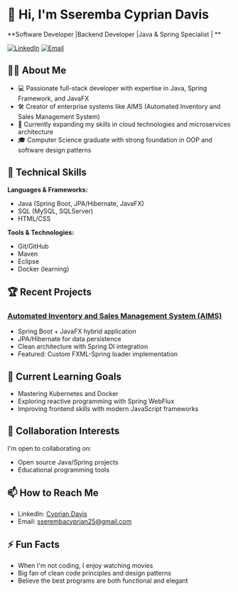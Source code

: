 # 👋 Hi, I'm Sseremba Cyprian Davis 

**Software Developer |Backend Developer |Java & Spring Specialist | **

[![LinkedIn](https://img.shields.io/badge/LinkedIn-Connect-blue)](https://www.linkedin.com/in/sseremba-cyprian-98254020b)
[![Email](https://img.shields.io/badge/Email-Contact%20Me-red)](mailto:sserembacyprian25@gmail.com)

## 👨‍💻 About Me

- 💻 Passionate full-stack developer with expertise in Java, Spring Framework, and JavaFX
- 🛠️ Creator of enterprise systems like AIMS (Automated Inventory and Sales Management System)
- 🌱 Currently expanding my skills in cloud technologies and microservices architecture
- 🎓 Computer Science graduate with strong foundation in OOP and software design patterns

## 🔧 Technical Skills

**Languages & Frameworks:**
- Java (Spring Boot, JPA/Hibernate, JavaFX)
- SQL (MySQL, SQLServer)
- HTML/CSS

**Tools & Technologies:**
- Git/GitHub
- Maven
- Eclipse
- Docker (learning)

## 🏆 Recent Projects

### [Automated Inventory and Sales Management System (AIMS)](https://github.com/CyprianDavis/AIMS)
- Spring Boot + JavaFX hybrid application
- JPA/Hibernate for data persistence
- Clean architecture with Spring DI integration
- Featured: Custom FXML-Spring loader implementation

## 🌱 Current Learning Goals
- Mastering Kubernetes and Docker
- Exploring reactive programming with Spring WebFlux
- Improving frontend skills with modern JavaScript frameworks

## 💞️ Collaboration Interests
I'm open to collaborating on:
- Open source Java/Spring projects
- Educational programming tools

## 📫 How to Reach Me
- LinkedIn: [Cyprian Davis](https://www.linkedin.com/in/sseremba-cyprian-98254020b)
- Email: sserembacyprian25@gmail.com


## ⚡ Fun Facts
- When I'm not coding, I enjoy watching movies
- Big fan of clean code principles and design patterns
- Believe the best programs are both functional and elegant
